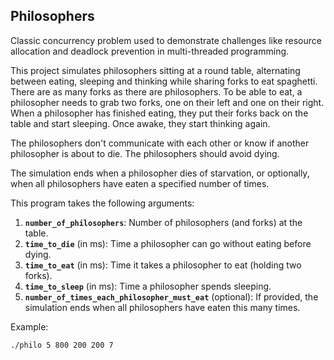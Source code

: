 ## Philosophers
Classic concurrency problem used to demonstrate challenges like resource allocation and deadlock prevention in multi-threaded programming.

This project simulates philosophers sitting at a round table, alternating between eating, sleeping and thinking while sharing forks to eat spaghetti.
There are as many forks as there are philosophers. To be able to eat, a philosopher needs to grab two forks, one on their left and one on their right.
When a philosopher has finished eating, they put their forks back on the table and start sleeping. Once awake, they start thinking again.

The philosophers don't communicate with each other or know if another philosopher is about to die. The philosophers should avoid dying.

The simulation ends when a philosopher dies of starvation, or optionally, when all philosophers have eaten a specified number of times.


This program takes the following arguments:
  1. **`number_of_philosophers`**: Number of philosophers (and forks) at the table.
  2. **`time_to_die`** (in ms): Time a philosopher can go without eating before dying.
  3. **`time_to_eat`** (in ms): Time it takes a philosopher to eat (holding two forks).
  4. **`time_to_sleep`** (in ms): Time a philosopher spends sleeping.
  5. **`number_of_times_each_philosopher_must_eat`** (optional): If provided, the simulation ends when all philosophers have eaten this many times.

Example:
```bash
./philo 5 800 200 200 7

